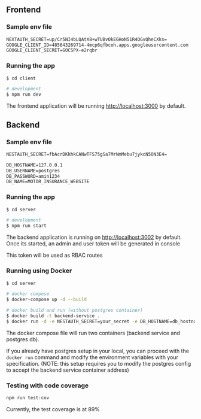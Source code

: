 ## Frontend

### Sample env file
```cmd
NEXTAUTH_SECRET=up/Cr5NI4bLQAtX8+wTUBvOkEGHoN51R4OGvQheCXks=
GOOGLE_CLIENT_ID=485643269714-4mcp6qfbcoh.apps.googleusercontent.com
GOOGLE_CLIENT_SECRET=GOCSPX-e2rqbr
```

### Running the app

```bash
$ cd client

# development
$ npm run dev
```

The frontend application will be running [http://localhost:3000](http://localhost:3000) by default.

## Backend

### Sample env file
```cmd
NESTAUTH_SECRET=fbAcrDKkhkCANwTFS75gSa7MrNmMebu7jykcN5ON3E4=

DB_HOSTNAME=127.0.0.1
DB_USERNAME=postgres
DB_PASSWORD=amin1234
DB_NAME=MOTOR_INSURANCE_WEBSITE
```

### Running the app
```bash
$ cd server

# development
$ npm run start
```

The backend application is running on [http://localhost:3002](http://localhost:3002) by default.
Once its started, an admin and user token will be generated in console

This token will be used as RBAC routes

### Running using Docker
```bash
$ cd server

# docker compose
$ docker-compose up -d --build

# docker build and run (without postgres container)
$ docker build -t backend-service .
$ docker run -d -e NESTAUTH_SECRET=your_secret -e DB_HOSTNAME=db_hostname -e DB_USERNAME=db_username -e DB_PASSWORD=db_password -e DB_NAME=db_name backend-service
```

The docker compose file will run two containers (backend service and postgres db).

If you already have postgres setup in your local, you can proceed with the `docker run` command and modify the environment variables with your specification. (NOTE: this setup requires you to modify the postgres config to accept the backend service container address)

### Testing with code coverage

```bash
npm run test:cov
```

Currently, the test coverage is at 89%